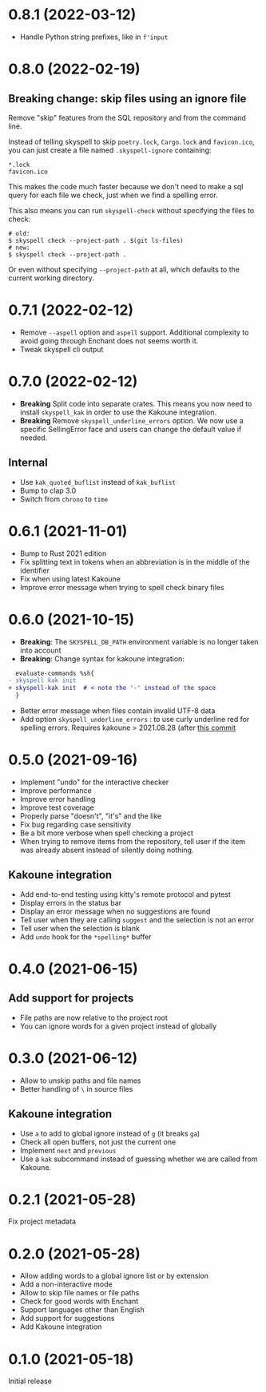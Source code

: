 # 0.8.1 (2022-03-12)

* Handle Python string prefixes, like in `f'input`

# 0.8.0 (2022-02-19)

## Breaking change: skip files using an ignore file

Remove "skip" features from the SQL repository and from the command line.

Instead of telling skyspell to skip `poetry.lock`, `Cargo.lock` and
`favicon.ico`, you can just create a file named `.skyspell-ignore` containing:

```
*.lock
favicon.ico
```

This makes the code much faster because we don't need to make a sql query for each
file we check, just when we find a spelling error.

This also means you can run `skyspell-check` without specifying the files to check:

```
# old:
$ skyspell check --project-path . $(git ls-files)
# new:
$ skyspell check --project-path .
```

Or even without specifying `--project-path` at all, which defaults to the
current working directory.

# 0.7.1 (2022-02-12)

* Remove `--aspell` option and `aspell` support. Additional complexity to avoid
  going through Enchant does not seems worth it.
* Tweak skyspell cli output

# 0.7.0 (2022-02-12)

* **Breaking** Split code into separate crates. This means you now need to install `skyspell_kak` in
  order to use the Kakoune integration.
* **Breaking** Remove `skyspell_underline_errors` option. We now use a specific SellingError face
  and users can change the default value if needed.

## Internal

* Use `kak_quoted_buflist` instead of `kak_buflist`
* Bump to clap 3.0
* Switch from `chrono` to `time`

# 0.6.1 (2021-11-01)

* Bump to Rust 2021 edition
* Fix splitting text in tokens when an abbreviation is in the middle of
  the identifier
* Fix when using latest Kakoune
* Improve error message when trying to spell check binary files

# 0.6.0 (2021-10-15)

* **Breaking**: The `SKYSPELL_DB_PATH` environment variable is no longer taken into account
* **Breaking**: Change syntax for kakoune integration:

```diff
  evaluate-commands %sh{
- skyspell kak init
+ skyspell-kak init  # < note the '-' instead of the space
  }
```

* Better error message when files contain invalid UTF-8 data
* Add option `skyspell_underline_errors` : to use curly underline red
  for spelling errors. Requires kakoune > 2021.08.28 (after
  [this commit](https://github.com/mawww/kakoune/commit/3fc8e29d101b4f6eef2538cdbe799bab9859f4b3)

# 0.5.0 (2021-09-16)

* Implement "undo" for the interactive checker
* Improve performance
* Improve error handling
* Improve test coverage
* Properly parse "doesn't", "it's" and the like
* Fix bug regarding case sensitivity
* Be a bit more verbose when spell checking a project
* When trying to remove items from the repository, tell user if the item
  was already absent instead of silently doing nothing.

## Kakoune integration

* Add end-to-end testing using kitty's remote protocol and pytest
* Display errors in the status bar
* Display an error message when no suggestions are found
* Tell user when they are calling `suggest` and the selection is not an error
* Tell user when the selection is blank
* Add `undo` hook for the `*spelling*` buffer

# 0.4.0 (2021-06-15)

## Add support for projects

* File paths are now relative to the project root
* You can ignore words for a given project instead of globally

# 0.3.0 (2021-06-12)

* Allow to unskip paths and file names
* Better handling of `\` in source files

## Kakoune integration

* Use `a` to add to global ignore instead of `g` (it breaks `ga`)
* Check all open buffers, not just the current one
* Implement `next` and `previous`
* Use a `kak` subcommand instead of guessing whether we are called
  from Kakoune.

# 0.2.1 (2021-05-28)

Fix project metadata

# 0.2.0 (2021-05-28)

* Allow adding words to a global ignore list or by extension
* Add a non-interactive mode
* Allow to skip file names or file paths
* Check for good words with Enchant
* Support languages other than English
* Add support for suggestions
* Add Kakoune integration

# 0.1.0 (2021-05-18)

Initial release


